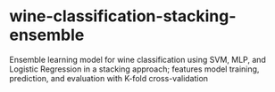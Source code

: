 # wine-classification-stacking-ensemble
Ensemble learning model for wine classification using SVM, MLP, and Logistic Regression in a stacking approach; features model training, prediction, and evaluation with K-fold cross-validation
